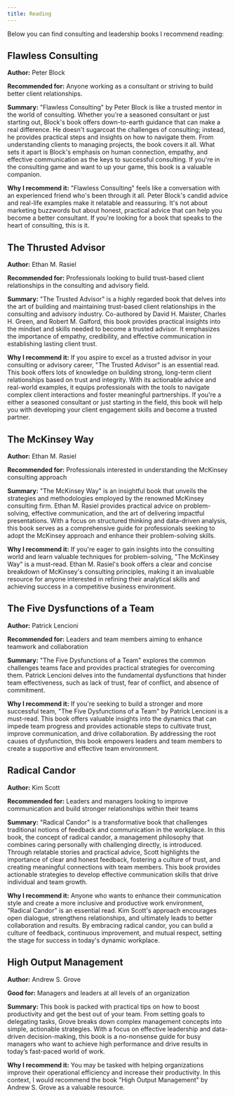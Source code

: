 ```yaml
---
title: Reading
---
```




Below you can find consulting and leadership books I recommend reading:

## Flawless Consulting

**Author:** Peter Block

**Recommended for:** Anyone working as a consultant or striving to build better client relationships.

**Summary:** "Flawless Consulting" by Peter Block is like a trusted mentor in the world of consulting. Whether you're a seasoned consultant or just starting out, Block's book offers down-to-earth guidance that can make a real difference. He doesn't sugarcoat the challenges of consulting; instead, he provides practical steps and insights on how to navigate them. From understanding clients to managing projects, the book covers it all. What sets it apart is Block's emphasis on human connection, empathy, and effective communication as the keys to successful consulting. If you're in the consulting game and want to up your game, this book is a valuable companion.

**Why I recommend it:** "Flawless Consulting" feels like a conversation with an experienced friend who's been through it all. Peter Block's candid advice and real-life examples make it relatable and reassuring. It's not about marketing buzzwords but about honest, practical advice that can help you become a better consultant. If you're looking for a book that speaks to the heart of consulting, this is it.

## The Thrusted Advisor

**Author:** Ethan M. Rasiel

**Recommended for:** Professionals looking to build trust-based client relationships in the consulting and advisory field.

**Summary:** "The Trusted Advisor" is a highly regarded book that delves into the art of building and maintaining trust-based client relationships in the consulting and advisory industry. Co-authored by David H. Maister, Charles H. Green, and Robert M. Galford, this book provides practical insights into the mindset and skills needed to become a trusted advisor. It emphasizes the importance of empathy, credibility, and effective communication in establishing lasting client trust.

**Why I recommend it:** If you aspire to excel as a trusted advisor in your consulting or advisory career, "The Trusted Advisor" is an essential read. This book offers lots of knowledge on building strong, long-term client relationships based on trust and integrity. With its actionable advice and real-world examples, it equips professionals with the tools to navigate complex client interactions and foster meaningful partnerships. If you're a either a seasoned consultant or just starting in the field, this book will help you with developing your client engagement skills and become a trusted partner.


## The McKinsey Way

**Author:** Ethan M. Rasiel

**Recommended for:** Professionals interested in understanding the McKinsey consulting approach

**Summary:** "The McKinsey Way" is an insightful book that unveils the strategies and methodologies employed by the renowned McKinsey consulting firm. Ethan M. Rasiel provides practical advice on problem-solving, effective communication, and the art of delivering impactful presentations. With a focus on structured thinking and data-driven analysis, this book serves as a comprehensive guide for professionals seeking to adopt the McKinsey approach and enhance their problem-solving skills.

**Why I recommend it:** If you're eager to gain insights into the consulting world and learn valuable techniques for problem-solving, "The McKinsey Way" is a must-read. Ethan M. Rasiel's book offers a clear and concise breakdown of McKinsey's consulting principles, making it an invaluable resource for anyone interested in refining their analytical skills and achieving success in a competitive business environment.


## The Five Dysfunctions of a Team

**Author:** Patrick Lencioni

**Recommended for:** Leaders and team members aiming to enhance teamwork and collaboration

**Summary:** "The Five Dysfunctions of a Team" explores the common challenges teams face and provides practical strategies for overcoming them. Patrick Lencioni delves into the fundamental dysfunctions that hinder team effectiveness, such as lack of trust, fear of conflict, and absence of commitment.

**Why I recommend it:** If you're seeking to build a stronger and more successful team, "The Five Dysfunctions of a Team" by Patrick Lencioni is a must-read. This book offers valuable insights into the dynamics that can impede team progress and provides actionable steps to cultivate trust, improve communication, and drive collaboration. By addressing the root causes of dysfunction, this book empowers leaders and team members to create a supportive and effective team environment.



## Radical Candor

**Author:** Kim Scott

**Recommended for:** Leaders and managers looking to improve communication and build stronger relationships within their teams

**Summary:** "Radical Candor" is a transformative book that challenges traditional notions of feedback and communication in the workplace. In this book, the concept of radical candor, a management philosophy that combines caring personally with challenging directly, is introduced. Through relatable stories and practical advice, Scott highlights the importance of clear and honest feedback, fostering a culture of trust, and creating meaningful connections with team members. This book provides actionable strategies to develop effective communication skills that drive individual and team growth.

**Why I recommend it:** Anyone who wants to enhance their communication style and create a more inclusive and productive work environment, "Radical Candor" is an essential read. Kim Scott's approach encourages open dialogue, strengthens relationships, and ultimately leads to better collaboration and results. By embracing radical candor, you can build a culture of feedback, continuous improvement, and mutual respect, setting the stage for success in today's dynamic workplace.



## High Output Management

**Author:** Andrew S. Grove

**Good for:** Managers and leaders at all levels of an organization

**Summary:** This book is packed with practical tips on how to boost productivity and get the best out of your team. From setting goals to delegating tasks, Grove breaks down complex management concepts into simple, actionable strategies. With a focus on effective leadership and data-driven decision-making, this book is a no-nonsense guide for busy managers who want to achieve high performance and drive results in today’s fast-paced world of work.

**Why I recommend it:** You may be tasked with helping organizations improve their operational efficiency and increase their productivity. In this context, I would recommend the book "High Output Management" by Andrew S. Grove as a valuable resource.